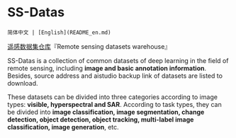 # SS-Datas

```
简体中文 | [English](README_en.md)
```

[遥感数据集仓库](README_CN.md)『Remote sensing datasets warehouse』

SS-Datas is a collection of common datasets of deep learning in the field of remote sensing, including **image and basic annotation information**. Besides, source address and aistudio backup link of datasets are listed to download.

These datasets can be divided into three categories according to image types: **visible, hyperspectral and SAR**. According to task types, they can be divided into **image classification, image segmentation, change detection, object detection, object tracking, multi-label image classification, image generation**, etc.
